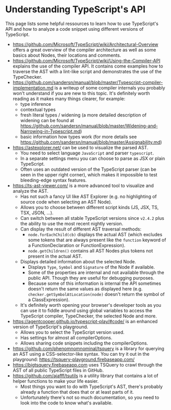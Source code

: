 # Understanding TypeScript's API

This page lists some helpful ressources to learn how to use TypeScript's API and how to analyze a code snippet using different versions of TypeScript.

* https://github.com/Microsoft/TypeScript/wiki/Architectural-Overview offers a great overview of the compiler architecture as well as some basics about Nodes, their locations and comments.
* https://github.com/Microsoft/TypeScript/wiki/Using-the-Compiler-API explains the use of the compiler API. It contains come examples how to traverse the AST with a lint-like script and demonstrates the use of the TypeChecker.
* https://github.com/sandersn/manual/blob/master/Typescript-compiler-implementation.md is a writeup of some compiler internals you probably won't understand if you are new to this topic. It's definitely worth reading as it makes many things clearer, for example:
  * type inference
  * contextual types
  * fresh literal types / widening (a more detailed description of widening can be found at https://github.com/sandersn/manual/blob/master/Widening-and-Narrowing-in-Typescript.md)
  * basic information how types work (for more details see https://github.com/sandersn/manual/blob/master/Assignability.md)
* https://astexplorer.net/ can be used to visualize the parsed AST.
  * You need to select language `JavaScript` and parser `typescript`.
  * In a separate settings menu you can choose to parse as JSX or plain TypeScript.
  * Often uses an outdated version of the TypeScript parser (can be seen in the upper right corner), which makes it impossible to test bleeding-edge syntax features.
* https://ts-ast-viewer.com/ is a more advanced tool to visualize and analyze the AST.
  * Has not such a fancy UI like AST Explorer (e.g. no highlighting of source code when selecting an AST Node).
  * Allows you to choose between different script kinds (JS, JSX, TS, TSX, JSON, ...).
  * Can switch between all stable TypeScript versions since `v2.4.2` plus the ability to use the most recent nightly version.
  * Can display the result of different AST traversal methods:
    * `node.forEachChild(cb)` displays the actual AST (which excludes some tokens that are always present like the `function` keyword of a FunctionDeclaration or FunctionExpression).
    * `node.getChildren()` contains all AST Nodes plus tokens not present in the actual AST.
  * Displays detailed information about the selected Node.
    * Displays `Type`, `Symbol` and `Signature` of the Node if available.
    * Some of the properties are internal and not available through the public API. Though they are useful for debugging purposes.
    * Because some of this information is internal the API sometimes doesn't return the same values as displayed here (e.g. `checker.getSymbolAtLocation(node)` doesn't return the symbol of a ClassExpression).
  * It's definitely worth opening your browser's developer tools as you can use it to fiddle around using global variables to access the TypeScript compiler, TypeChecker, the selected Node and more.
* https://agentcooper.github.io/typescript-play/#code/ is an enhanced version of TypeScript's playground.
  * Allows you to select the TypeScript version used.
  * Has settings for almost all compilerOptions.
  * Allows sharing code snippets including the compilerOptions.
* https://github.com/phenomnomnominal/tsquery is a library for querying an AST using a CSS-selector-like syntax. You can try it out in the playground: https://tsquery-playground.firebaseapp.com/
* https://bigtsquery.firebaseapp.com uses TSQuery to crawl through the AST of all public TypeScript files in GitHub.
* https://github.com/ajafff/tsutils is a utility library that contains a lot of helper functions to make your life easier.
  * Most things you want to do with TypeScript's AST, there's probably already a function that does that or at least parts of it.
  * Unfortunately there's not so much documentation, so you need to look into the code to know what's available.
